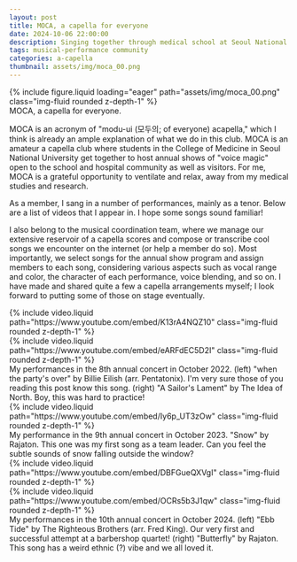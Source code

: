 ```yaml
---
layout: post
title: MOCA, a capella for everyone
date: 2024-10-06 22:00:00
description: Singing together through medical school at Seoul National University
tags: musical-performance community
categories: a-capella
thumbnail: assets/img/moca_00.png
---
```


<div class="row mt-3">
    <div class="col-sm mt-3 mt-md-0">
    </div>
    <div class="col-sm mt-3 mt-md-0">
        {% include figure.liquid loading="eager" path="assets/img/moca_00.png" class="img-fluid rounded z-depth-1" %}
    </div>
    <div class="col-sm mt-3 mt-md-0">
    </div>
</div>
<div class="caption">
    MOCA, a capella for everyone.
</div>

MOCA is an acronym of "modu-ui (모두의; of everyone) acapella," which I think is already an ample explanation of what we do in this club. MOCA is an amateur a capella club where students in the College of Medicine in Seoul National University get together to host annual shows of "voice magic" open to the school and hospital community as well as visitors. For me, MOCA is a grateful opportunity to ventilate and relax, away from my medical studies and research.

As a member, I sang in a number of performances, mainly as a tenor. Below are a list of videos that I appear in. I hope some songs sound familiar!

I also belong to the musical coordination team, where we manage our extensive reservoir of a capella scores and compose or transcribe cool songs we encounter on the internet (or help a member do so). Most importantly, we select songs for the annual show program and assign members to each song, considering various aspects such as vocal range and color, the character of each performance, voice blending, and so on. I have made and shared quite a few a capella arrangements myself; I look forward to putting some of those on stage eventually.

<div class="row mt-3">
    <div class="col-sm-2 mt-3 mt-md-0">
    </div>
    <div class="col-sm-4 mt-3 mt-md-0">
        {% include video.liquid path="https://www.youtube.com/embed/K13rA4NQZ10" class="img-fluid rounded z-depth-1" %}
    </div>
    <div class="col-sm-4 mt-3 mt-md-0">
        {% include video.liquid path="https://www.youtube.com/embed/eARFdEC5D2I" class="img-fluid rounded z-depth-1" %}
    </div>
    <div class="col-sm-2 mt-3 mt-md-0">
    </div>
</div>
<div class="caption">
    My performances in the 8th annual concert in October 2022. (left) "when the party's over" by Billie Eilish (arr. Pentatonix). I'm very sure those of you reading this post know this song. (right) "A Sailor's Lament" by The Idea of North. Boy, this was hard to practice!
</div>

<div class="row mt-3">
    <div class="col-sm-4 mt-3 mt-md-0">
    </div>
    <div class="col-sm-4 mt-3 mt-md-0">
        {% include video.liquid path="https://www.youtube.com/embed/Iy6p_UT3zOw" class="img-fluid rounded z-depth-1" %}
    </div>
    <div class="col-sm-4 mt-3 mt-md-0">
    </div>
</div>
<div class="caption">
    My performance in the 9th annual concert in October 2023. "Snow" by Rajaton. This one was my first song as a team leader. Can you feel the subtle sounds of snow falling outside the window?
</div>

<div class="row mt-3">
    <div class="col-sm-2 mt-3 mt-md-0">
    </div>
    <div class="col-sm-4 mt-3 mt-md-0">
        {% include video.liquid path="https://www.youtube.com/embed/DBFGueQXVgI" class="img-fluid rounded z-depth-1" %}
    </div>
    <div class="col-sm-4 mt-3 mt-md-0">
        {% include video.liquid path="https://www.youtube.com/embed/OCRs5b3J1qw" class="img-fluid rounded z-depth-1" %}
    </div>
    <div class="col-sm-2 mt-3 mt-md-0">
    </div>
</div>
<div class="caption">
    My performances in the 10th annual concert in October 2024. (left) "Ebb Tide" by The Righteous Brothers (arr. Fred King). Our very first and successful attempt at a barbershop quartet! (right) "Butterfly" by Rajaton. This song has a weird ethnic (?) vibe and we all loved it.
</div>